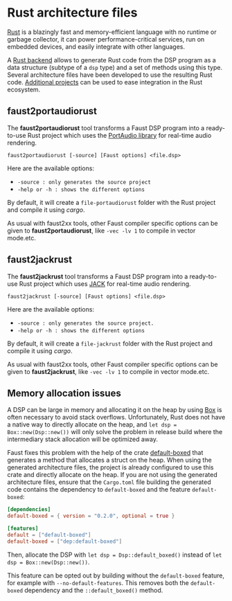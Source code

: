 

# Rust architecture files 

[Rust](https://www.rust-lang.org) is a blazingly fast and memory-efficient language with no runtime or garbage collector, it can power performance-critical services, run on embedded devices, and easily integrate with other languages.

A [Rust backend](https://github.com/grame-cncm/faust/tree/master-dev/compiler/generator/rust) allows to generate Rust code from the DSP program as a data structure (subtype of a `dsp` type) and a set of methods using this type. Several architecture files have been developed to use the resulting Rust code. [Additional projects](https://faustdoc.grame.fr/manual/architectures/#rust-tools) can be used to ease integration in the Rust ecosystem. 

## faust2portaudiorust

The **faust2portaudiorust** tool transforms a Faust DSP program into a ready-to-use Rust project which uses the [PortAudio library](http://portaudio.com) for real-time audio rendering. 

`faust2portaudiorust [-source] [Faust options] <file.dsp>` 

Here are the available options:

- `-source : only generates the source project`
- `-help or -h : shows the different options` 

By default, it will create a `file-portaudiorust` folder with the Rust project and compile it using *cargo*. 

As usual with faust2xx tools, other Faust compiler specific options can be given to **faust2portaudiorust**, like `-vec -lv 1` to compile in vector mode.etc.

## faust2jackrust

The **faust2jackrust** tool transforms a Faust DSP program into a ready-to-use Rust project which uses [JACK](https://jackaudio.org) for real-time audio rendering.

`faust2jackrust [-source] [Faust options] <file.dsp>` 

Here are the available options:

- `-source : only generates the source project.`
- `-help or -h : shows the different options` 

By default, it will create a `file-jackrust` folder with the Rust project and compile it using *cargo*. 

As usual with faust2xx tools, other Faust compiler specific options can be given to **faust2jackrust**, like `-vec -lv 1` to compile in vector mode.etc.

## Memory allocation issues

A DSP can be large in memory and allocating it on the heap by using [Box](https://doc.rust-lang.org/std/boxed/struct.Box.html) is often necessary to avoid stack overflows. Unfortunately, Rust does not have a native way to directly allocate on the heap, and `let dsp = Box::new(Dsp::new())` will only solve the problem in release build where the intermediary stack allocation will be optimized away.

Faust fixes this problem with the help of the crate [default-boxed](https://docs.rs/default-boxed/latest/default_boxed/) that generates a method that allocates a struct on the heap. When using the generated architecture files, the project is already configured to use this crate and directly allocate on the heap. If you are not using the generated architecture files, ensure that the `Cargo.toml` file building the generated code contains the dependency to `default-boxed` and the feature `default-boxed`:

```toml
[dependencies]
default-boxed = { version = "0.2.0", optional = true }

[features]
default = ["default-boxed"]
default-boxed = ["dep:default-boxed"]
```

Then, allocate the DSP with `let dsp = Dsp::default_boxed()` instead of `let dsp = Box::new(Dsp::new())`.

This feature can be opted out by building without the `default-boxed` feature, for example with `--no-default-features`. This removes both the `default-boxed` dependency and the `::default_boxed()` method.
